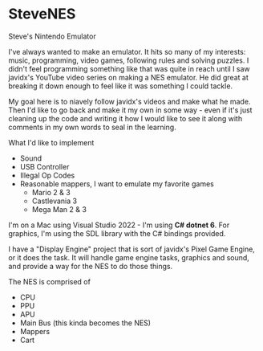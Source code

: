 # SteveNES
Steve's Nintendo Emulator

I've always wanted to make an emulator. It hits so many of my interests: music, programming, video games, following rules and solving puzzles. I didn't feel programming something like that was quite in reach until I saw javidx's YouTube video series on making a NES emulator. He did great at breaking it down enough to feel like it was something I could tackle.

My goal here is to niavely follow javidx's videos and make what he made. Then I'd like to go back and make it my own in some way - even if it's just cleaning up the code and writing it how I would like to see it along with comments in my own words to seal in the learning.

What I'd like to implement
* Sound
* USB Controller
* Illegal Op Codes
* Reasonable mappers, I want to emulate my favorite games
  * Mario 2 & 3
  * Castlevania 3
  * Mega Man 2 & 3

I'm on a Mac using Visual Studio 2022 - I'm using **C# dotnet 6**. For graphics, I'm using the SDL library with the C# bindings provided.

I have a "Display Engine" project that is sort of javidx's Pixel Game Engine, or it does the task. It will handle game engine tasks, graphics and sound, and provide a way for the NES to do those things.

The NES is comprised of
* CPU
* PPU
* APU
* Main Bus (this kinda becomes the NES)
* Mappers
* Cart

